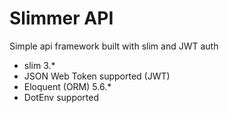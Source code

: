 # Slimmer API
Simple api framework built with slim and JWT auth
- slim 3.*
- JSON Web Token supported (JWT)
- Eloquent (ORM) 5.6.*
- DotEnv supported
